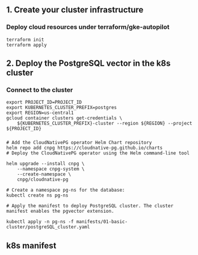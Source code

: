 ## 1. Create your cluster infrastructure
### Deploy cloud resources under terraform/gke-autopilot
```
terraform init
terraform apply
```
## 2. Deploy the PostgreSQL vector  in the k8s cluster
### Connect to the cluster
```
export PROJECT_ID=PROJECT_ID
export KUBERNETES_CLUSTER_PREFIX=postgres
export REGION=us-central1
gcloud container clusters get-credentials \
    ${KUBERNETES_CLUSTER_PREFIX}-cluster --region ${REGION} --project ${PROJECT_ID}

```
###
```
# Add the CloudNativePG operator Helm Chart repository
helm repo add cnpg https://cloudnative-pg.github.io/charts
# Deploy the CloudNativePG operator using the Helm command-line tool

helm upgrade --install cnpg \
    --namespace cnpg-system \
    --create-namespace \
    cnpg/cloudnative-pg

# Create a namespace pg-ns for the database:
kubectl create ns pg-ns

# Apply the manifest to deploy PostgreSQL cluster. The cluster manifest enables the pgvector extension.

kubectl apply -n pg-ns -f manifests/01-basic-cluster/postgreSQL_cluster.yaml

```

## k8s manifest
